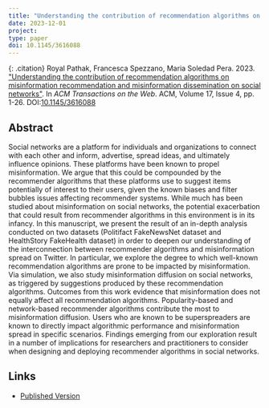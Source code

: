 ```yaml
---
title: "Understanding the contribution of recommendation algorithms on misinformation recommendation and misinformation dissemination on social networks"
date: 2023-12-01
project: 
type: paper
doi: 10.1145/3616088
---
```


{: .citation}
Royal Pathak, Francesca Spezzano, Maria Soledad Pera. 2023. ["Understanding the contribution of recommendation algorithms on misinformation recommendation and misinformation dissemination on social networks"](#). In <cite> ACM Transactions on the Web</cite>. ACM, Volume 17, Issue 4, pp. 1-26. DOI:[10.1145/3616088](https://dl.acm.org/doi/10.1145/3616088)

## Abstract


Social networks are a platform for individuals and organizations to connect with each other and inform, advertise, spread ideas, and ultimately influence opinions. These platforms have been known to propel misinformation. We argue that this could be compounded by the recommender algorithms that these platforms use to suggest items potentially of interest to their users, given the known biases and filter bubbles issues affecting recommender systems. While much has been studied about misinformation on social networks, the potential exacerbation that could result from recommender algorithms in this environment is in its infancy. In this manuscript, we present the result of an in-depth analysis conducted on two datasets (Politifact FakeNewsNet dataset and HealthStory FakeHealth dataset) in order to deepen our understanding of the interconnection between recommender algorithms and misinformation spread on Twitter. In particular, we explore the degree to which well-known recommendation algorithms are prone to be impacted by misinformation. Via simulation, we also study misinformation diffusion on social networks, as triggered by suggestions produced by these recommendation algorithms. Outcomes from this work evidence that misinformation does not equally affect all recommendation algorithms. Popularity-based and network-based recommender algorithms contribute the most to misinformation diffusion. Users who are known to be superspreaders are known to directly impact algorithmic performance and misinformation spread in specific scenarios. Findings emerging from our exploration result in a number of implications for researchers and practitioners to consider when designing and deploying recommender algorithms in social networks.
## Links

* [Published Version](https://dl.acm.org/doi/full/10.1145/3616088)
